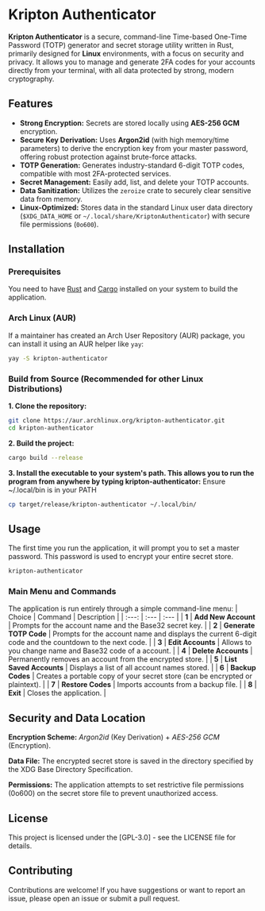 # Kripton Authenticator

**Kripton Authenticator** is a secure, command-line Time-based One-Time Password (TOTP) generator and secret storage utility written in Rust, primarily designed for **Linux** environments, with a focus on security and privacy. It allows you to manage and generate 2FA codes for your accounts directly from your terminal, with all data protected by strong, modern cryptography.

## Features

* **Strong Encryption:** Secrets are stored locally using **AES-256 GCM** encryption.
* **Secure Key Derivation:** Uses **Argon2id** (with high memory/time parameters) to derive the encryption key from your master password, offering robust protection against brute-force attacks.
* **TOTP Generation:** Generates industry-standard 6-digit TOTP codes, compatible with most 2FA-protected services.
* **Secret Management:** Easily add, list, and delete your TOTP accounts.
* **Data Sanitization:** Utilizes the `zeroize` crate to securely clear sensitive data from memory.
* **Linux-Optimized:** Stores data in the standard Linux user data directory (`$XDG_DATA_HOME` or `~/.local/share/KriptonAuthenticator`) with secure file permissions (`0o600`).

## Installation

### Prerequisites

You need to have [Rust](https://www.rust-lang.org/tools/install) and [Cargo](https://doc.rust-lang.org/cargo/getting-started/installation.html) installed on your system to build the application.

### Arch Linux (AUR)

If a maintainer has created an Arch User Repository (AUR) package, you can install it using an AUR helper like `yay`:

```bash
yay -S kripton-authenticator
```
### Build from Source (Recommended for other Linux Distributions)

**1. Clone the repository:**
```bash
git clone https://aur.archlinux.org/kripton-authenticator.git
cd kripton-authenticator
```

**2. Build the project:**
```bash
cargo build --release
```

**3. Install the executable to your system's path. This allows you to run the program from anywhere by typing kripton-authenticator:**
 Ensure ~/.local/bin is in your PATH
```bash
cp target/release/kripton-authenticator ~/.local/bin/
```

## Usage
The first time you run the application, it will prompt you to set a master password. This password is used to encrypt your entire secret store.
```bash
kripton-authenticator
```
### Main Menu and Commands
The application is run entirely through a simple command-line menu:
| Choice | Command | Description |
| :---: | :--- | :--- |
| **1** | **Add New Account** | Prompts for the account name and the Base32 secret key. |
| **2** | **Generate TOTP Code** | Prompts for the account name and displays the current 6-digit code and the countdown to the next code. |
| **3** | **Edit Accounts** | Allows to you change name and Base32 code of a account. |
| **4** | **Delete Accounts** | Permanently removes an account from the encrypted store. |
| **5** | **List Saved Accounts** | Displays a list of all account names stored. |
| **6** | **Backup Codes** | Creates a portable copy of your secret store (can be encrypted or plaintext). |
| **7** | **Restore Codes** | Imports accounts from a backup file. |
| **8** | **Exit** | Closes the application. |

## Security and Data Location
**Encryption Scheme:** *Argon2id* (Key Derivation) + *AES-256 GCM* (Encryption).

**Data File:** The encrypted secret store is saved in the directory specified by the XDG Base Directory Specification.

**Permissions:** The application attempts to set restrictive file permissions (0o600) on the secret store file to prevent unauthorized access.

## License
This project is licensed under the [GPL-3.0] - see the LICENSE file for details.

## Contributing
Contributions are welcome! If you have suggestions or want to report an issue, please open an issue or submit a pull request.

